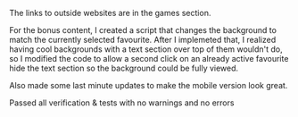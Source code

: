 The links to outside websites are in the games section.

For the bonus content, I created a script that changes the background to match the currently selected favourite.
After I implemeted that, I realized having cool backgrounds with a text section over top of them wouldn't do,
so I modified the code to allow a second click on an already active favourite hide the text section so the background could be fully viewed.

Also made some last minute updates to make the mobile version look great.

Passed all verification & tests with no warnings and no errors
